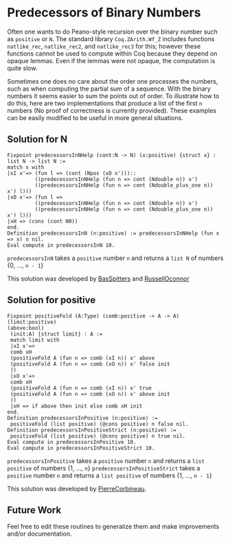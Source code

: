 Predecessors of Binary Numbers
==============================

Often one wants to do Peano-style recursion over the binary number such as `positive` or `N`. The standard library `Coq.ZArith.Wf_Z` includes functions `natlike_rec`, `natlike_rec2`, and `natlike_rec3` for this; however these functions cannot be used to compute within Coq because they depend on opaque lemmas. Even if the lemmas were not opaque, the computation is quite slow.

Sometimes one does no care about the order one processes the numbers, such as when computing the partial sum of a sequence. With the binary numbers it seems easier to sum the points out of order. To illustrate how to do this, here are two implementations that produce a list of the first `n` numbers (No proof of correctness is currently provided). These examples can be easily modified to be useful in more general situations.

Solution for N
--------------

    Fixpoint predecessorsInNHelp (cont:N -> N) (x:positive) {struct x} : list N -> list N :=
    match x with
    |xI x'=> (fun l => (cont (Npos (xO x')))::
             ((predecessorsInNHelp (fun n => cont (Ndouble n)) x')
             ((predecessorsInNHelp (fun n => cont (Ndouble_plus_one n)) x') l)))
    |xO x'=> (fun l =>
             ((predecessorsInNHelp (fun n => cont (Ndouble n)) x')
             ((predecessorsInNHelp (fun n => cont (Ndouble_plus_one n)) x') l)))
    |xH => (cons (cont N0))
    end.
    Definition predecessorsInN (n:positive) := predecessorsInNHelp (fun x => x) n nil.
    Eval compute in predecessorsInN 10.

`predecessorsInN` takes a `positive` number `n` and returns a `list N` of numbers {0, ..., `n - 1`}

This solution was developed by [BasSpitters](BasSpitters) and [RussellOconnor](RussellOconnor)

Solution for positive
---------------------

    Fixpoint positiveFold (A:Type) (comb:positive -> A -> A) (limit:positive)
    (above:bool)
     (init:A) {struct limit} : A :=
     match limit with
     |xI x'=>
     comb xH
     (positiveFold A (fun n => comb (xI n)) x' above
     (positiveFold A (fun n => comb (xO n)) x' false init
     ))
     |xO x'=>
     comb xH
     (positiveFold A (fun n => comb (xI n)) x' true
     (positiveFold A (fun n => comb (xO n)) x' above init
     ))
     |xH => if above then init else comb xH init
    end.
    Definition predecessorsInPositive (n:positive) :=
     positiveFold (list positive) (@cons positive) n false nil.
    Definition predecessorsInPositiveStrict (n:positive) :=
     positiveFold (list positive) (@cons positive) n true nil.
    Eval compute in predecessorsInPositive 10.
    Eval compute in predecessorsInPositiveStrict 10.

`predecessorsInPositive` takes a `positive` number `n` and returns a `list positive` of numbers {1, ..., `n`} `predecessorsInPositiveStrict` takes a `positive` number `n` and returns a `list positive` of numbers {1, ..., `n - 1`}

This solution was developed by [PierreCorbineau](PierreCorbineau).

Future Work
-----------

Feel free to edit these routines to generalize them and make improvements and/or documentation.
